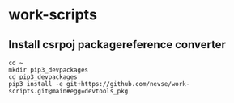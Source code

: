 # work-scripts

## Install csrpoj packagereference converter
```
cd ~
mkdir pip3_devpackages
cd pip3_devpackages
pip3 install -e git+https://github.com/nevse/work-scripts.git@main#egg=devtools_pkg
```
